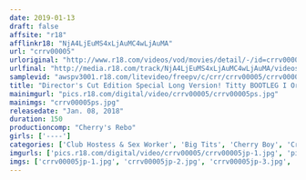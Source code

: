 ```yaml
---
date: 2019-01-13
draft: false
affsite: "r18"
afflinkr18: "NjA4LjEuMS4xLjAuMC4wLjAuMA"
url: "crrv00005"
urloriginal: "http://www.r18.com/videos/vod/movies/detail/-/id=crrv00005"
urlfinal: "http://media.r18.com/track/NjA4LjEuMS4xLjAuMC4wLjAuMA/videos/vod/movies/detail/-/id=crrv00005"
samplevid: "awspv3001.r18.com/litevideo/freepv/c/crr/crrv00005/crrv00005_dmb_w.mp4"
title: "Director's Cut Edition Special Long Version! Titty BOOTLEG I Ordered A Famous Actress Who Was Rumored To Be Working At A Delivery Health Call Girl Service And Had Her Pop My Cherry!"
mainimgurl: "pics.r18.com/digital/video/crrv00005/crrv00005ps.jpg"
mainimgs: "crrv00005ps.jpg"
releasedate: "Jan. 08, 2018"
duration: 150
productioncomp: "Cherry's Rebo"
girls: ['----']
categories: ['Club Hostess & Sex Worker', 'Big Tits', 'Cherry Boy', 'Creampie', 'Titty Fuck', 'Hi-Def']
imgurls: ['pics.r18.com/digital/video/crrv00005/crrv00005jp-1.jpg', 'pics.r18.com/digital/video/crrv00005/crrv00005jp-2.jpg', 'pics.r18.com/digital/video/crrv00005/crrv00005jp-3.jpg', 'pics.r18.com/digital/video/crrv00005/crrv00005jp-4.jpg', 'pics.r18.com/digital/video/crrv00005/crrv00005jp-5.jpg', 'pics.r18.com/digital/video/crrv00005/crrv00005jp-6.jpg', 'pics.r18.com/digital/video/crrv00005/crrv00005jp-7.jpg', 'pics.r18.com/digital/video/crrv00005/crrv00005jp-8.jpg', 'pics.r18.com/digital/video/crrv00005/crrv00005jp-9.jpg', 'pics.r18.com/digital/video/crrv00005/crrv00005jp-10.jpg', 'pics.r18.com/digital/video/crrv00005/crrv00005jp-11.jpg', 'pics.r18.com/digital/video/crrv00005/crrv00005jp-12.jpg', 'pics.r18.com/digital/video/crrv00005/crrv00005jp-13.jpg', 'pics.r18.com/digital/video/crrv00005/crrv00005jp-14.jpg', 'pics.r18.com/digital/video/crrv00005/crrv00005jp-15.jpg', 'pics.r18.com/digital/video/crrv00005/crrv00005jp-16.jpg', 'pics.r18.com/digital/video/crrv00005/crrv00005jp-17.jpg', 'pics.r18.com/digital/video/crrv00005/crrv00005jp-18.jpg', 'pics.r18.com/digital/video/crrv00005/crrv00005jp-19.jpg', 'pics.r18.com/digital/video/crrv00005/crrv00005jp-20.jpg']
imgs: ['crrv00005jp-1.jpg', 'crrv00005jp-2.jpg', 'crrv00005jp-3.jpg', 'crrv00005jp-4.jpg', 'crrv00005jp-5.jpg', 'crrv00005jp-6.jpg', 'crrv00005jp-7.jpg', 'crrv00005jp-8.jpg', 'crrv00005jp-9.jpg', 'crrv00005jp-10.jpg', 'crrv00005jp-11.jpg', 'crrv00005jp-12.jpg', 'crrv00005jp-13.jpg', 'crrv00005jp-14.jpg', 'crrv00005jp-15.jpg', 'crrv00005jp-16.jpg', 'crrv00005jp-17.jpg', 'crrv00005jp-18.jpg', 'crrv00005jp-19.jpg', 'crrv00005jp-20.jpg']
---
```

